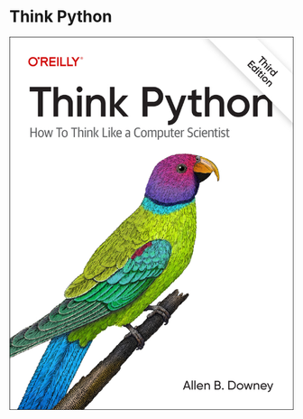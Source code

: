 # Think Python

[![](https://raw.githubusercontent.com/AllenDowney/ThinkPython/v3/think_python_3e.jpg)](https://allendowney.github.io/ThinkPython/index.html)